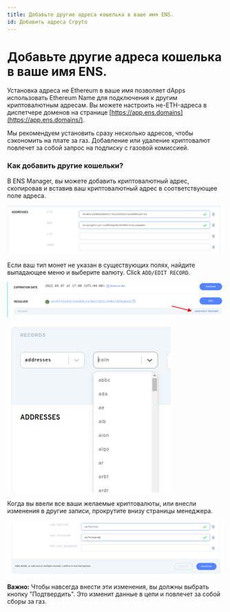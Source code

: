 ```yaml
---
title: Добавьте другие адреса кошелька в ваше имя ENS.
id: Добавить адреса Crpyto
---
```


# Добавьте другие адреса кошелька в ваше имя ENS.

Установка адреса не Ethereum в ваше имя позволяет dApps использовать Ethereum Name для подключения к другим криптовалютным адресам. Вы можете настроить не-ETH-адреса в диспетчере доменов на странице [https://app.ens.domains](https://app.ens.domains/).

Мы рекомендуем установить сразу несколько адресов, чтобы сэкономить на плате за газ. Добавление или удаление криптовалют повлечет за собой запрос на подписку с газовой комиссией.

### Как добавить другие кошельки?

В ENS Manager, вы можете добавить криптовалютный адрес, скопировав и вставив ваш криптовалютный адрес в соответствующее поле адреса.

![Adding Cryptocurrencies to your address records](img/add-currency-1.png "Your wallet addresses are displayed in the corresponding currency fields.")

Если ваш тип монет не указан в существующих полях, найдите выпадающее меню и выберите валюту. Click `ADD/EDIT RECORD`.

![Adding Cryptocurrencies to your address records](img/add-currency-2.png "Selecting the Add/Edit Link opens a dropdown menu.")

![Adding Cryptocurrencies to your address records](img/add-currency-3.png "Select the currency you would lke to add to your records.")

Когда вы ввели все ваши желаемые криптовалюты, или внесли изменения в другие записи, прокрутите внизу страницы менеджера.

![Adding Cryptocurrencies to your address records](img/add-currency-4.png "You can also edit your text records at this time to save gas fees.")

**Важно:** Чтобы навсегда внести эти изменения, вы должны выбрать кнопку "Подтвердить". Это изменит данные в цепи и повлечет за собой сборы за газ.


